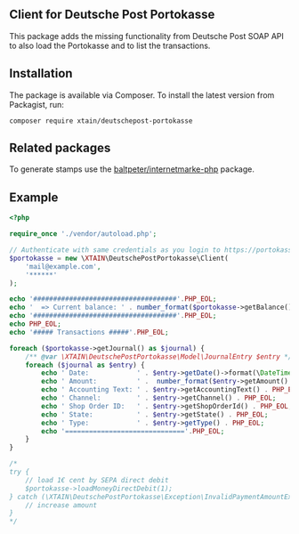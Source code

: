 ## Client for Deutsche Post Portokasse

This package adds the missing functionality from Deutsche Post SOAP API to also load the Portokasse and to list the
transactions.

## Installation

The package is available via Composer. To install the latest version from Packagist, run:

```
composer require xtain/deutschepost-portokasse
```

## Related packages

To generate stamps use the [baltpeter/internetmarke-php](https://github.com/baltpeter/internetmarke-php) package.

## Example

```php
<?php

require_once './vendor/autoload.php';

// Authenticate with same credentials as you login to https://portokasse.deutschepost.de/portokasse/
$portokasse = new \XTAIN\DeutschePostPortokasse\Client(
    'mail@example.com',
    '******'
);

echo '####################################'.PHP_EOL;
echo '  => Current balance: ' . number_format($portokasse->getBalance() / 100, 2, ',', '.'). ' €'.PHP_EOL;
echo '####################################'.PHP_EOL;
echo PHP_EOL;
echo '##### Transactions #####'.PHP_EOL;

foreach ($portokasse->getJournal() as $journal) {
    /** @var \XTAIN\DeutschePostPortokasse\Model\JournalEntry $entry */
    foreach ($journal as $entry) {
        echo ' Date:            ' . $entry->getDate()->format(\DateTime::W3C) . PHP_EOL;
        echo ' Amount:          ' .  number_format($entry->getAmount() / 100, 2, ',', '.'). ' €'.PHP_EOL;
        echo ' Accounting Text: ' . $entry->getAccountingText() . PHP_EOL;
        echo ' Channel:         ' . $entry->getChannel() . PHP_EOL;
        echo ' Shop Order ID:   ' . $entry->getShopOrderId() . PHP_EOL;
        echo ' State:           ' . $entry->getState() . PHP_EOL;
        echo ' Type:            ' . $entry->getType() . PHP_EOL;
        echo '=============================='.PHP_EOL;
    }
}

/*
try {
    // load 1€ cent by SEPA direct debit
    $portokasse->loadMoneyDirectDebit(1);
} catch (\XTAIN\DeutschePostPortokasse\Exception\InvalidPaymentAmountException $e) {
    // increase amount
}
*/
```
